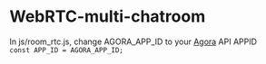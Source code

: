 # WebRTC-multi-chatroom  
In js/room_rtc.js, change AGORA_APP_ID to your [Agora](https://www.agora.io) API APPID  
`
  const APP_ID = AGORA_APP_ID;
`

